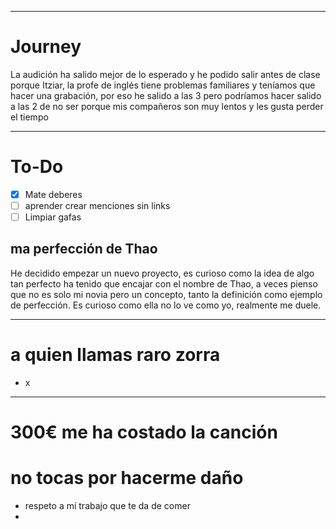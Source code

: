 
---

# Journey 

La audición ha salido mejor de lo esperado y he podido salir antes de clase porque Itziar, la profe de inglés tiene problemas familiares y teníamos que hacer una grabación, por eso he salido a las 3 pero podríamos hacer salido a las 2 de no ser porque mis compañeros son muy lentos y les gusta perder el tiempo 

---
# To-Do

- [x] Mate deberes 
- [ ] aprender crear menciones sin links
- [ ] Limpiar gafas

## ma perfección de Thao 
He decidido empezar un nuevo proyecto, es curioso como la idea de algo tan perfecto ha tenido que encajar con el nombre de Thao, a veces pienso que no es solo mi novia pero un concepto, tanto la definición como ejemplo de perfección. Es curioso como ella no lo ve como yo, realmente me duele.

---
# a quien llamas raro zorra 
- x

---
# 300€ me ha costado la canción 



# no tocas por hacerme daño 

- respeto a mí trabajo que te da de comer 
- 
